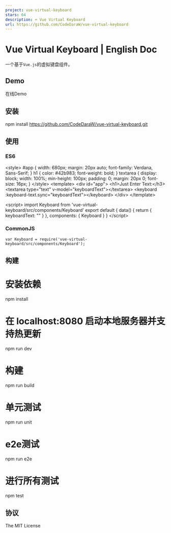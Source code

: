 ```yaml
---
project: vue-virtual-keyboard
stars: 64
description: ⌨️ Vue Virtual Keyboard
url: https://github.com/CodeDaraW/vue-virtual-keyboard
---
```


Vue Virtual Keyboard | English Doc
==================================

一个基于`Vue.js`的虚拟键盘组件。

Demo
----

在线Demo

安装
--

npm install https://github.com/CodeDaraW/vue-virtual-keyboard.git

使用
--

### ES6

<style\>
    #app {
        width: 680px;
        margin: 20px auto;
        font-family: Verdana, Sans-Serif;
    }
    h1 {
        color: #42b983;
        font-weight: bold;
    }
    textarea {
        display: block;
        width: 100%;
        min-height: 100px;
        padding: 0;
        margin: 20px 0;
        font-size: 16px;
    }
</style\>
<template\>
    <div id\="app"\>
        <h1\>Just Enter Text:</h3\>
        <textarea type\="text" v-model\="keyboardText"\></textarea\>
        <keyboard :keyboard-text.sync\="keyboardText"\></keyboard\>
    </div\>
</template\>

<script\>
import Keyboard from 'vue-virtual-keyboard/src/components/Keyboard'
export default {
    data() {
        return {
            keyboardText: ""
        }
    },
    components: {
        Keyboard
    }
}
</script\>

### CommonJS

```
var Keyboard = require('vue-virtual-keyboard/src/components/Keyboard');
```

构建
--

# 安装依赖
npm install

# 在 localhost:8080 启动本地服务器并支持热更新
npm run dev

# 构建
npm run build

# 单元测试
npm run unit

# e2e测试
npm run e2e

# 进行所有测试
npm test

协议
--

The MIT License
